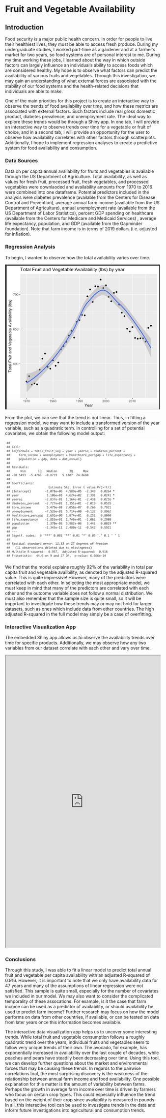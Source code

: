 # Fruit and Vegetable Availability

## Introduction

Food security is a major public health concern. In order for people to live their healthiest lives, they must be able to access fresh produce. During my undergraduate studies, I worked part-time as a gardener and at a farmer’s market for two years, so food systems are of personal interest to me. During my time working these jobs, I learned about the way in which outside factors can largely influence an individual’s ability to access foods which are considered healthy. My hope is to observe what factors can predict the availability of various fruits and vegetables. Through this investigation, we may gain an understanding of what external forces are associated with the stability of our food systems and the health-related decisions that individuals are able to make.

One of the main priorities for this project is to create an interactive way to observe the trends of food availability over time, and how these metrics are associated with external factors. Such factors include real gross domestic product, diabetes prevalence, and unemployment rate. The ideal way to explore these trends would be through a Shiny app. In one tab, I will provide an interactive way to observe trends over time for a vegetable or fruit of choice, and in a second tab, I will provide an opportunity for the user to observe how availability correlates with other factors through scatterplots. Additionally, I hope to implement regression analyses to create a predictive system for food availability and consumption. 

### Data Sources

Data on per capita annual availability for fruits and vegetables is available through the US Department of Agriculture. Total availability, as well as values for fresh fruit, processed fruit, fresh vegetables, and processed vegetables were downlaoded and availability amounts from 1970 to 2016 were combined into one dataframe. Potential predictors included in the analysis were diabetes prevalence (available from the Centers for Disease Control and Prevention), average annual farm income (available from the US Department of Agriculture), annual unemployment rate (available from the US Department of Labor Statistics), percent GDP spending on healthcare (available from the Centers for Medicare and Medicaid Services) , average life expectancy, population, and GDP (available from the Gapminder foundation). Note that farm income is in terms of 2019 dollars (i.e. adjusted for inflation).

### Regression Analysis

To begin, I wanted to observe how the total availability varies over time. 

<img src="timeplot.png" class="img-responsive" alt="">

From the plot, we can see that the trend is not linear. Thus, in fitting a regression model, we may want to include a transformed version of the year variable, such as a quadratic term. In controlling for a set of potential covariates, we obtain the following model output:

<img src="modeloutput.png" class="img-responsive" alt="">

We find that the model explains roughly 92% of the variability in total per capita fruit and vegetable availbility, as denoted by the adjusted R-squared value. This is quite impressive! However, many of the predictors were correlated with each other. In selecting the most appropriate model, we must keep in mind that many of the predictors are correlated with each other and the outcome variable does not follow a normal distribution. We must also remember that the sample size is quite small, so it will be important to investigate how these trends may or may not hold for larger datasets, such as ones which include data from other countries. The high adjusted R-squared in the full model may simply be a case of overfitting.

### Interactive Visualization App

The embedded Shiny app allows us to observe the availability trends over time for specific products. Additionally, we may observe how any two variables from our dataset correlate with each other and vary over time.

<iframe src="https://nwbirk.shinyapps.io/bst260-final-project/" width="100%" height="950px"></iframe>

### Conclusions

Through this study, I was able to fit a linear model to predict total annual fruit and vegetable per capita availability with an adjusted R-squared of 0.916. However, it is important to note that we only have availability data for 47 years and many of the assumptions of linear regression were not satisfied. This sample is quite small, especially for the number of covariates we included in our model. We may also want to consider the complicated temporality of these assocations. For example, is it the case that farm income can be used as a predictor of availability, or should availability be used to predict farm income? Further research may focus on how the model performs on data from other countries, if available, or can be tested on data from later years once this information becomes available.

The interactive data visualization app helps us to uncover some interesting trends. While total fruit and vegetable consumption follows a roughly quadratic trend over the years, individual fruits and vegetables seem to follow very unique trends of their own. The avocado, for example, has exponentially  increased in availability over the last couple of decades, while peaches and pears have steadily been decreasing over time. Using this tool, we can develop further questions about the market and environmental forces that may be causing these trends. In regards to the pairwise correlations tool, the most surprising discovery is the weakness of the relationship between annual farm income and food availability. One possible explanation for this matter is the amount of variability between farms. Perhaps the growth in average farm income over time is driven by farmers who focus on certain crop types. This could especially influence the trend based on the weight of their crop since availability is measured in pounds. In all, this interactive tool can be used to investigate trends in the data and inform future investigations into agricultural and consumption trends.
